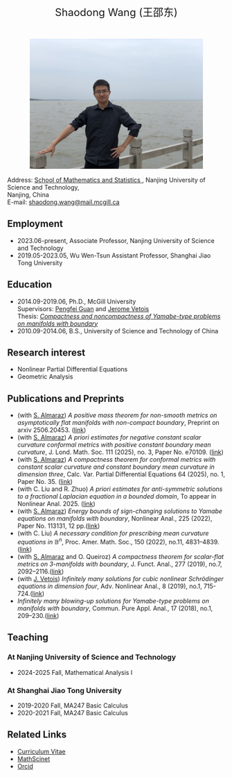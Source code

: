   <br>
  
<p align="center"> 
<font size="5">Shaodong Wang (王邵东)</font><br />
</p>
 
  <br>
  
<p align="center"> 
<img width="400" height="300" src="IMG_2397.jpg"/>
</p>

Address: <a href="https://math.njust.edu.cn/"> School of Mathematics and Statistics </a> ,
Nanjing University of Science and Technology,  
Nanjing, China  
E-mail:	shaodong.wang@mail.mcgill.ca

## Employment

- 2023.06-present, Associate Professor, Nanjing University of Science and Technology
- 2019.05-2023.05, Wu Wen-Tsun Assistant Professor, Shanghai Jiao Tong University
  
## Education

- 2014.09-2019.06, Ph.D., McGill University <br>
  Supervisors: <a href="https://math.mcgill.ca/guan/">Pengfei Guan</a> and <a href="https://www.math.mcgill.ca/vetois/">Jerome Vetois</a> <br>
  Thesis: <a href="./Thesis_Shaodong.pdf"><em>Compactness and noncompactness of Yamabe-type problems on manifolds with boundary</em></a>
- 2010.09-2014.06, B.S., University of Science and Technology of China

## Research interest

- Nonlinear Partial Differential Equations
- Geometric Analysis

## Publications and Preprints
- (with <a href="https://www.professores.uff.br/almaraz/2017/09/22/pesquisaresearch/">S. Almaraz</a>) _A positive mass theorem for non-smooth metrics on asymptotically flat manifolds with non-compact boundary_, Preprint on arxiv 2506.20453. ([link](https://arxiv.org/pdf/2506.20453.pdf))
- (with <a href="https://www.professores.uff.br/almaraz/2017/09/22/pesquisaresearch/">S. Almaraz</a>) _A priori estimates for negative constant scalar curvature conformal metrics with positive constant boundary mean curvature_, J. Lond. Math. Soc. 111 (2025), no. 3, Paper No. e70109. ([link](https://londmathsoc.onlinelibrary.wiley.com/doi/10.1112/jlms.70109))
- (with <a href="https://www.professores.uff.br/almaraz/2017/09/22/pesquisaresearch/">S. Almaraz</a>) _A compactness theorem for conformal metrics with constant scalar curvature and constant boundary mean curvature in dimension three_, Calc. Var. Partial Differential Equations 64 (2025), no. 1, Paper No. 35. ([link](https://link.springer.com/article/10.1007/s00526-024-02895-2))
- (with C. Liu and R. Zhuo) _A priori estimates for anti-symmetric solutions to a fractional Laplacian equation in a bounded domain_, To appear in Nonlinear Anal. 2025. ([link](https://arxiv.org/pdf/2308.02245.pdf))
- (with <a href="https://www.professores.uff.br/almaraz/2017/09/22/pesquisaresearch/">S. Almaraz</a>) _Energy bounds of sign-changing solutions to Yamabe equations on manifolds with boundary_, Nonlinear Anal., 225 (2022), Paper No. 113131, 12 pp.([link](https://www.sciencedirect.com/science/article/abs/pii/S0362546X22002097?via%3Dihub))
- (with C. Liu) _A necessary condition for prescribing mean curvature equations in_ $\mathbb{B}^n$, Proc. Amer. Math. Soc., 150 (2022), no.11, 4831–4839. ([link](https://www.ams.org/journals/proc/2022-150-11/S0002-9939-2022-16023-7/S0002-9939-2022-16023-7.pdf))
- (with <a href="https://www.professores.uff.br/almaraz/2017/09/22/pesquisaresearch/">S. Almaraz</a> and O. Queiroz) _A compactness theorem for scalar-flat metrics on 3-manifolds with boundary_, J. Funct. Anal., 277 (2019), no.7, 2092–2116.([link](https://www.sciencedirect.com/science/article/pii/S0022123619300035?via%3Dihub))
- (with <a href="https://www.math.mcgill.ca/vetois/">J. Vetois</a>) _Infinitely many solutions for cubic nonlinear Schrödinger equations in dimension four_, Adv. Nonlinear Anal., 8 (2019), no.1, 715-724.([link](https://www.degruyter.com/document/doi/10.1515/anona-2017-0085/html))
- _Infinitely many blowing-up solutions for Yamabe-type problems on manifolds with boundary_, Commun. Pure Appl. Anal., 17 (2018), no.1, 209–230.([link](https://www.aimsciences.org/article/doi/10.3934/cpaa.2018013))

## Teaching

### At Nanjing University of Science and Technology
- 2024-2025 Fall, Mathematical Analysis I

### At Shanghai Jiao Tong University
- 2019-2020 Fall, MA247 Basic Calculus 
- 2020-2021 Fall, MA247 Basic Calculus 

## Related Links
- <a href="./CV.pdf">Curriculum Vitae</a>
- <a href="https://mathscinet.ams.org/mathscinet/author?authorId=1273213">MathScinet</a> 
- <a href="https://orcid.org/my-orcid?orcid=0000-0002-4472-2190">Orcid</a> 


 <br>
